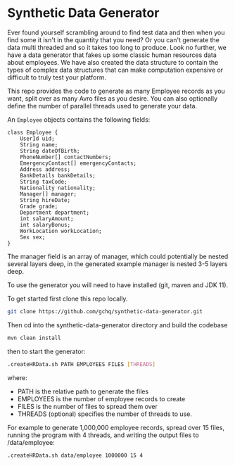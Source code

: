 <!--
Copyright 2018-2021 Crown Copyright

Licensed under the Apache License, Version 2.0 (the "License");
you may not use this file except in compliance with the License.
You may obtain a copy of the License at

    http://www.apache.org/licenses/LICENSE-2.0

Unless required by applicable law or agreed to in writing, software
distributed under the License is distributed on an "AS IS" BASIS,
WITHOUT WARRANTIES OR CONDITIONS OF ANY KIND, either express or implied.
See the License for the specific language governing permissions and
limitations under the License.
-->
 
# Synthetic Data Generator

Ever found yourself scrambling around to find test data and then when you find some it isn't in the quantity that you need? 
Or you can't generate the data multi threaded and so it takes too long to produce. 
Look no further, we have a data generator that fakes up some classic human resources data about employees. 
We have also created the data structure to contain the types of complex data structures that can make 
computation expensive or difficult to truly test your platform.

This repo provides the code to generate as many Employee records as you want, split over as many Avro files as you desire. 
You can also optionally define the number of parallel threads used to generate your data.

An `Employee` objects contains the following fields:
```
class Employee {
    UserId uid;
    String name;
    String dateOfBirth;
    PhoneNumber[] contactNumbers;
    EmergencyContact[] emergencyContacts;
    Address address;
    BankDetails bankDetails;
    String taxCode;
    Nationality nationality;
    Manager[] manager;
    String hireDate;
    Grade grade;
    Department department;
    int salaryAmount;
    int salaryBonus;
    WorkLocation workLocation;
    Sex sex;
}
```
The manager field is an array of manager, which could potentially be nested several layers deep, in the generated example manager is nested 3-5 layers deep.

To use the generator you will need to have installed (git, maven and JDK 11). 

To get started first clone this repo locally.

```bash
git clone https://github.com/gchq/synthetic-data-generator.git
```

Then cd into the synthetic-data-generator directory and build the codebase

```bash
mvn clean install
```

then to start the generator:

```bash
.createHRData.sh PATH EMPLOYEES FILES [THREADS]
```
where:
- PATH is the relative path to generate the files
- EMPLOYEES is the number of employee records to create
- FILES is the number of files to spread them over
- THREADS (optional) specifies the number of threads to use.

For example to generate 1,000,000 employee records, spread over 15 files, running the program with 4 threads, and writing the output files to /data/employee:

```bash
.createHRData.sh data/employee 1000000 15 4
```
